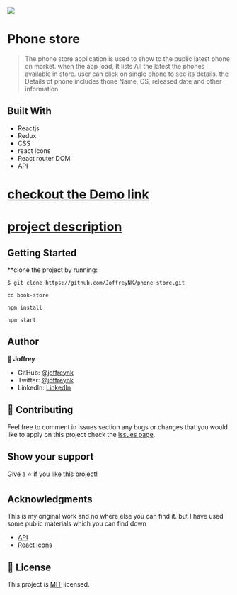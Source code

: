 ![](https://img.shields.io/badge/Microverse-blueviolet)

# Phone store

> The phone store application is used to show to the puplic latest phone on market. when the app load, It lists All the latest the phones available in store. user can click on single
> phone to see its details. the Details of phone includes thone Name, OS, released date and other information

## Built With

- Reactjs
- Redux
- CSS
- react Icons
- React router DOM
- API


# [checkout the Demo link](https://latest-phone-store.netlify.app/)
# [project description](https://www.loom.com/share/15b846d2ef044c4d88a73e96e51a9555)


## Getting Started

**clone the project by running:

```
$ git clone https://github.com/JoffreyNK/phone-store.git

cd book-store

npm install

npm start
```


## Author

👤 **Joffrey**

- GitHub: [@joffreynk](https://github.com/JoffreyNK)
- Twitter: [@joffreynk](https://twitter.com/joffreynk)
- LinkedIn: [LinkedIn](https://www.linkedin.com/in/joffreynk/)


## 🤝 Contributing

Feel free to comment in issues section any bugs or changes that you would like to apply on this project
check the [issues page](../../issues/).

## Show your support

Give a ⭐️ if you like this project!

## Acknowledgments


This is my original work and no where else you can find it. but I have used some public materials which you can find down

* [API](https://api-mobilespecs.azharimm.site/v2/latest)
* [React Icons](https://react-icons.github.io/react-icons/search)


## 📝 License

This project is [MIT](./MIT.md) licensed.
